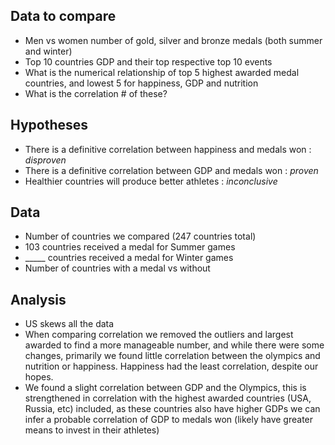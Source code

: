 ## Data to compare
* Men vs women number of gold, silver and bronze medals (both summer and winter)
* Top 10 countries GDP and their top respective top 10 events
* What is the numerical relationship of top 5 highest awarded medal countries, and lowest 5 for happiness, GDP and nutrition
* What is the correlation # of these?


## Hypotheses
* There is a definitive correlation between happiness and medals won : *disproven*
* There is a definitive correlation between GDP and medals won : *proven*
* Healthier countries will produce better athletes : *inconclusive*


## Data
* Number of countries we compared (247 countries total)
* 103 countries received a medal for Summer games
* _____ countries received a medal for Winter games
* Number of countries with a medal vs without


## Analysis
* US skews all the data
* When comparing correlation we removed the outliers and largest awarded to find a more manageable number, and while there were some changes,
primarily we found little correlation between the olympics and nutrition or happiness. Happiness had the least correlation, despite our hopes.
* We found a slight correlation between GDP and the Olympics, this is strengthened in correlation with the highest awarded countries (USA, Russia, etc) included,
as these countries also have higher GDPs we can infer a probable correlation of GDP to medals won (likely have greater means to invest in their athletes)

